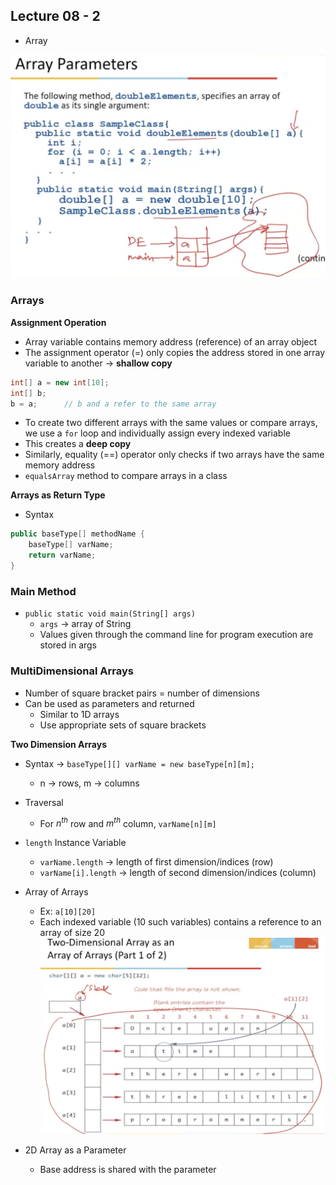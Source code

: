 ## Lecture 08 - 2
- Array

![array-param](../imgs/Array%20Parameters.png)

### Arrays
**Assignment Operation**
- Array variable contains memory address (reference) of an array object
- The assignment operator (=) only copies the address stored in one array variable to another -> **shallow copy**
```java
int[] a = new int[10];
int[] b;
b = a;		// b and a refer to the same array
```
- To create two different arrays with the same values or compare arrays, we use a `for` loop and individually assign every indexed variable
- This creates a **deep copy**
- Similarly, equality (==) operator only checks if two arrays have the same memory address
- `equalsArray` method to compare arrays in a class

**Arrays as Return Type**
- Syntax
```java
public baseType[] methodName {
	baseType[] varName;
	return varName;
}
```

### Main Method
- `public static void main(String[] args)`
	- `args` -> array of String
	- Values given through the command line for program execution are stored in args

### MultiDimensional Arrays
- Number of square bracket pairs = number of dimensions
- Can be used as parameters and returned
	- Similar to 1D arrays
	- Use appropriate sets of square brackets

**Two Dimension Arrays**
- Syntax -> `baseType[][] varName = new baseType[n][m];`
	- n -> rows, m -> columns

- Traversal
	- For $n^{th}$ row and $m^{th}$ column, `varName[n][m]`

- `length` Instance Variable
	- `varName.length` -> length of first dimension/indices (row)
	- `varName[i].length` -> length of second dimension/indices (column)

- Array of Arrays
	- Ex: `a[10][20]`
	- Each indexed variable (10 such variables) contains a reference to an array of size 20
![2d-array](../imgs/2D%20Array.png)

- 2D Array as a Parameter
	- Base address is shared with the parameter